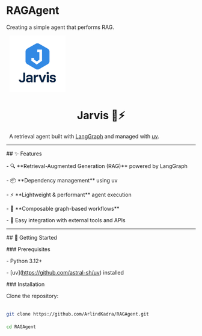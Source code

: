 # RAGAgent

Creating a simple agent that performs RAG.



<p align="center">

&nbsp; <img src="./assets/logo.png" alt="Jarvis Logo" width="150"/>

</p>



<h1 align="center">Jarvis 🧠⚡</h1>



<p align="center">

&nbsp; A retrieval agent built with <a href="https://www.langchain.com/langgraph">LangGraph</a> and managed with <a href="https://github.com/astral-sh/uv">uv</a>.

</p>



---



\## ✨ Features



\- 🔍 \*\*Retrieval-Augmented Generation (RAG)\*\* powered by LangGraph  

\- 📦 \*\*Dependency management\*\* using uv  

\- ⚡ \*\*Lightweight \& performant\*\* agent execution  

\- 🔗 \*\*Composable graph-based workflows\*\*  

\- 🧩 Easy integration with external tools and APIs  



---



\## 🚀 Getting Started



\### Prerequisites

\- Python 3.12+

\- \[uv](https://github.com/astral-sh/uv) installed



\### Installation



Clone the repository:



```bash

git clone https://github.com/ArlindKadra/RAGAgent.git

cd RAGAgent




